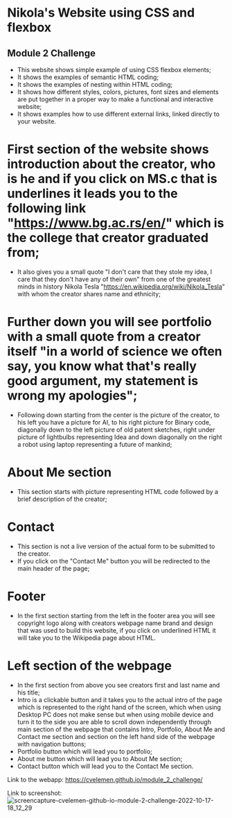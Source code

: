 # Nikola's Website using CSS and flexbox


## Module 2 Challenge


- This website shows simple example of using CSS flexbox elements;
- It shows the examples of semantic HTML coding;
- It shows the examples of nesting within HTML coding;
- It shows how different styles, colors, pictures, font sizes and elements are put together in a proper way to make a functional and interactive website;
- It shows examples how to use different external links, linked directly to your website.

# First section of the website shows introduction about the creator, who is he and if you click on MS.c that is underlines it leads you to the following link "https://www.bg.ac.rs/en/" which is the college that creator graduated from;
 - It also gives you a small quote "I don't care that they stole my idea, I care that they don't have any of their own" from one of the greatest minds in history Nikola Tesla "https://en.wikipedia.org/wiki/Nikola_Tesla" with whom the creator shares name and ethnicity;

# Further down you will see portfolio with a small quote from a creator itself "in a world of science we often say, you know what that's really good argument, my statement is wrong my apologies";
 - Following down starting from the center is the picture of the creator, to his left you have a picture for AI, to his right picture for Binary code, diagonally down to the left picture of old patent sketches, right under picture of lightbulbs representing Idea and down diagonally on the right a robot using laptop representing a future of mankind;

 # About Me section
  - This section starts with picture representing HTML code followed by a brief description of the creator;

# Contact
 - This section is not a live version of the actual form to be submitted to the creator.
 - If you click on the "Contact Me" button you will be redirected to the main header of the page;

 # Footer
 - In the first section starting from the left in the footer area you will see copyright logo along with creators webpage name brand and design that was used to build this website, if you click on underlined HTML it will take you to the Wikipedia page about HTML.

 # Left section of the webpage
 - In the first section from above you see creators first and last name and his title;
 - Intro is a clickable button and it takes you to the actual intro of the page which is represented to the right hand of the screen, which when using Desktop PC does not make sense but when using mobile device and turn it to the side you are able to scroll down independently through main section of the webpage that contains Intro, Portfolio, About Me and Contact me section and section on the left hand side of the webpage with navigation buttons;
 - Portfolio button which will lead you to portfolio;
 - About me button which will lead you to About Me section;
 - Contact button which will lead you to the Contact Me section.
 
 Link to the webapp:
 https://cvelemen.github.io/module_2_challenge/

Link to screenshot:
![screencapture-cvelemen-github-io-module-2-challenge-2022-10-17-18_12_29](https://user-images.githubusercontent.com/113320487/196293794-6a070882-15c8-4c44-aff9-020e65c6e124.png)
